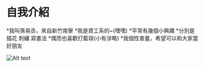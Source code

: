 # 自我介紹

*我叫孫易丞，來自新竹南寮
*我是資工系的~(嘿嘿)
*平常有幾個小興趣
*分別是 插花 刺繡 寫書法
*偶而也喜歡打藍球(小有涉略)
*我個性害羞，希望可以和大家當好朋友

![Alt text](https://i.imgur.com/XcwMiXW.jpg)
